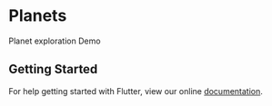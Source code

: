 # Planets

Planet exploration Demo

## Getting Started

For help getting started with Flutter, view our online
[documentation](https://flutter.io/).
